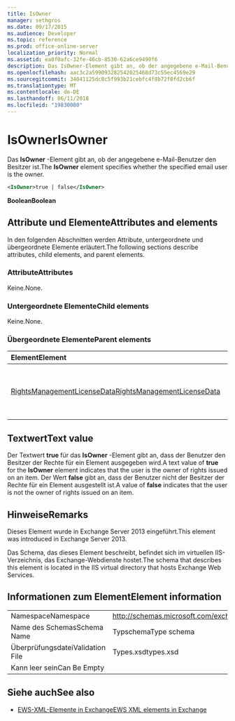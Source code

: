 ```yaml
---
title: IsOwner
manager: sethgros
ms.date: 09/17/2015
ms.audience: Developer
ms.topic: reference
ms.prod: office-online-server
localization_priority: Normal
ms.assetid: ea0f0afc-32fe-46cb-8530-62a6ce9490f6
description: Das IsOwner-Element gibt an, ob der angegebene e-Mail-Benutzer den Besitzer ist.
ms.openlocfilehash: aac3c2a599093282542025468d73c55ec4569e29
ms.sourcegitcommit: 34041125dc8c5f993b21cebfc4f8b72f0fd2cb6f
ms.translationtype: MT
ms.contentlocale: de-DE
ms.lasthandoff: 06/11/2018
ms.locfileid: "19830080"
---
```

# <a name="isowner"></a><span data-ttu-id="a66b3-103">IsOwner</span><span class="sxs-lookup"><span data-stu-id="a66b3-103">IsOwner</span></span>

<span data-ttu-id="a66b3-104">Das **IsOwner** -Element gibt an, ob der angegebene e-Mail-Benutzer den Besitzer ist.</span><span class="sxs-lookup"><span data-stu-id="a66b3-104">The **IsOwner** element specifies whether the specified email user is the owner.</span></span> 
  
```XML
<IsOwner>true | false</IsOwner>
```

 <span data-ttu-id="a66b3-105">**Boolean**</span><span class="sxs-lookup"><span data-stu-id="a66b3-105">**Boolean**</span></span>
## <a name="attributes-and-elements"></a><span data-ttu-id="a66b3-106">Attribute und Elemente</span><span class="sxs-lookup"><span data-stu-id="a66b3-106">Attributes and elements</span></span>

<span data-ttu-id="a66b3-107">In den folgenden Abschnitten werden Attribute, untergeordnete und übergeordnete Elemente erläutert.</span><span class="sxs-lookup"><span data-stu-id="a66b3-107">The following sections describe attributes, child elements, and parent elements.</span></span>
  
### <a name="attributes"></a><span data-ttu-id="a66b3-108">Attribute</span><span class="sxs-lookup"><span data-stu-id="a66b3-108">Attributes</span></span>

<span data-ttu-id="a66b3-109">Keine.</span><span class="sxs-lookup"><span data-stu-id="a66b3-109">None.</span></span>
  
### <a name="child-elements"></a><span data-ttu-id="a66b3-110">Untergeordnete Elemente</span><span class="sxs-lookup"><span data-stu-id="a66b3-110">Child elements</span></span>

<span data-ttu-id="a66b3-111">Keine.</span><span class="sxs-lookup"><span data-stu-id="a66b3-111">None.</span></span>
  
### <a name="parent-elements"></a><span data-ttu-id="a66b3-112">Übergeordnete Elemente</span><span class="sxs-lookup"><span data-stu-id="a66b3-112">Parent elements</span></span>

|<span data-ttu-id="a66b3-113">**Element**</span><span class="sxs-lookup"><span data-stu-id="a66b3-113">**Element**</span></span>|<span data-ttu-id="a66b3-114">**Beschreibung**</span><span class="sxs-lookup"><span data-stu-id="a66b3-114">**Description**</span></span>|
|:-----|:-----|
|[<span data-ttu-id="a66b3-115">RightsManagementLicenseData</span><span class="sxs-lookup"><span data-stu-id="a66b3-115">RightsManagementLicenseData</span></span>](rightsmanagementlicensedata.md) <br/> |<span data-ttu-id="a66b3-116">Gibt Informationen zu den Rights Management-Lizenz.</span><span class="sxs-lookup"><span data-stu-id="a66b3-116">Specifies information about the rights management license.</span></span>  <br/> |
   
## <a name="text-value"></a><span data-ttu-id="a66b3-117">Textwert</span><span class="sxs-lookup"><span data-stu-id="a66b3-117">Text value</span></span>

<span data-ttu-id="a66b3-118">Der Textwert **true** für das **IsOwner** -Element gibt an, dass der Benutzer den Besitzer der Rechte für ein Element ausgegeben wird.</span><span class="sxs-lookup"><span data-stu-id="a66b3-118">A text value of **true** for the **IsOwner** element indicates that the user is the owner of rights issued on an item.</span></span> <span data-ttu-id="a66b3-119">Der Wert **false** gibt an, dass der Benutzer nicht der Besitzer der Rechte für ein Element ausgestellt ist.</span><span class="sxs-lookup"><span data-stu-id="a66b3-119">A value of **false** indicates that the user is not the owner of rights issued on an item.</span></span> 
  
## <a name="remarks"></a><span data-ttu-id="a66b3-120">Hinweise</span><span class="sxs-lookup"><span data-stu-id="a66b3-120">Remarks</span></span>

<span data-ttu-id="a66b3-121">Dieses Element wurde in Exchange Server 2013 eingeführt.</span><span class="sxs-lookup"><span data-stu-id="a66b3-121">This element was introduced in Exchange Server 2013.</span></span>
  
<span data-ttu-id="a66b3-122">Das Schema, das dieses Element beschreibt, befindet sich im virtuellen IIS-Verzeichnis, das Exchange-Webdienste hostet.</span><span class="sxs-lookup"><span data-stu-id="a66b3-122">The schema that describes this element is located in the IIS virtual directory that hosts Exchange Web Services.</span></span>
  
## <a name="element-information"></a><span data-ttu-id="a66b3-123">Informationen zum Element</span><span class="sxs-lookup"><span data-stu-id="a66b3-123">Element information</span></span>

|||
|:-----|:-----|
|<span data-ttu-id="a66b3-124">Namespace</span><span class="sxs-lookup"><span data-stu-id="a66b3-124">Namespace</span></span>  <br/> |http://schemas.microsoft.com/exchange/services/2006/types  <br/> |
|<span data-ttu-id="a66b3-125">Name des Schemas</span><span class="sxs-lookup"><span data-stu-id="a66b3-125">Schema Name</span></span>  <br/> |<span data-ttu-id="a66b3-126">Typschema</span><span class="sxs-lookup"><span data-stu-id="a66b3-126">Type schema</span></span>  <br/> |
|<span data-ttu-id="a66b3-127">Überprüfungsdatei</span><span class="sxs-lookup"><span data-stu-id="a66b3-127">Validation File</span></span>  <br/> |<span data-ttu-id="a66b3-128">Types.xsd</span><span class="sxs-lookup"><span data-stu-id="a66b3-128">types.xsd</span></span>  <br/> |
|<span data-ttu-id="a66b3-129">Kann leer sein</span><span class="sxs-lookup"><span data-stu-id="a66b3-129">Can Be Empty</span></span>  <br/> ||
   
## <a name="see-also"></a><span data-ttu-id="a66b3-130">Siehe auch</span><span class="sxs-lookup"><span data-stu-id="a66b3-130">See also</span></span>



- [<span data-ttu-id="a66b3-131">EWS-XML-Elemente in Exchange</span><span class="sxs-lookup"><span data-stu-id="a66b3-131">EWS XML elements in Exchange</span></span>](ews-xml-elements-in-exchange.md)

